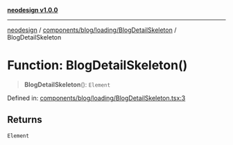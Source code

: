 [**neodesign v1.0.0**](../../../../../README.md)

***

[neodesign](../../../../../modules.md) / [components/blog/loading/BlogDetailSkeleton](../README.md) / BlogDetailSkeleton

# Function: BlogDetailSkeleton()

> **BlogDetailSkeleton**(): `Element`

Defined in: [components/blog/loading/BlogDetailSkeleton.tsx:3](https://github.com/mladjom/neodesign/blob/12ebc446849a001345c104056aef95c6372b148e/components/blog/loading/BlogDetailSkeleton.tsx#L3)

## Returns

`Element`
